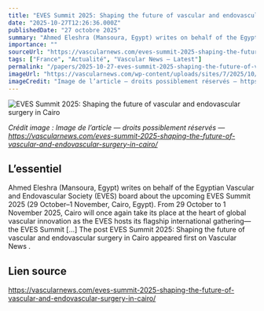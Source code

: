 ```yaml
---
title: "EVES Summit 2025: Shaping the future of vascular and endovascular surgery in Cairo"
date: "2025-10-27T12:26:36.000Z"
publishedDate: "27 octobre 2025"
summary: "Ahmed Eleshra (Mansoura, Egypt) writes on behalf of the Egyptian Vascular and Endovascular Society (EVES) board about the upcoming EVES Summit 2025 (29 October–1 November, Cairo, Egypt). From 29 October to 1 November 2025, Cairo will once again take its place at the heart of global vascular innovation as the EVES hosts its flagship international gathering—the EVES Summit [&#8230;] The post EVES Summit 2025: Shaping the future of vascular and endovascular surgery in Cairo appeared first on Vascular News ."
importance: ""
sourceUrl: "https://vascularnews.com/eves-summit-2025-shaping-the-future-of-vascular-and-endovascular-surgery-in-cairo/"
tags: ["France", "Actualité", "Vascular News — Latest"]
permalink: "/papers/2025-10-27-eves-summit-2025-shaping-the-future-of-vascular-and-endovascular-surgery-in-cairo"
imageUrl: "https://vascularnews.com/wp-content/uploads/sites/7/2025/10/Photo-EVES.jpeg"
imageCredit: "Image de l’article — droits possiblement réservés — https://vascularnews.com/eves-summit-2025-shaping-the-future-of-vascular-and-endovascular-surgery-in-cairo/"
---
```


![EVES Summit 2025: Shaping the future of vascular and endovascular surgery in Cairo](https://vascularnews.com/wp-content/uploads/sites/7/2025/10/Photo-EVES.jpeg)

*Crédit image : Image de l’article — droits possiblement réservés — https://vascularnews.com/eves-summit-2025-shaping-the-future-of-vascular-and-endovascular-surgery-in-cairo/*

## L’essentiel

Ahmed Eleshra (Mansoura, Egypt) writes on behalf of the Egyptian Vascular and Endovascular Society (EVES) board about the upcoming EVES Summit 2025 (29 October–1 November, Cairo, Egypt). From 29 October to 1 November 2025, Cairo will once again take its place at the heart of global vascular innovation as the EVES hosts its flagship international gathering—the EVES Summit [&#8230;] The post EVES Summit 2025: Shaping the future of vascular and endovascular surgery in Cairo appeared first on Vascular News .

## Lien source

https://vascularnews.com/eves-summit-2025-shaping-the-future-of-vascular-and-endovascular-surgery-in-cairo/
